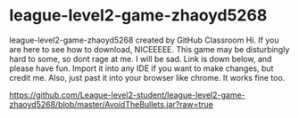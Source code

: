 # league-level2-game-zhaoyd5268
league-level2-game-zhaoyd5268 created by GitHub Classroom
Hi. If you are here to see how to download, NICEEEEE. This game may be disturbingly hard to some, so dont rage at me. I will be sad. Link is down below, and please have fun. Import it into any IDE if you want to make changes, but credit me. Also, just past it into your browser like chrome. It works fine too.

















https://github.com/League-level2-student/league-level2-game-zhaoyd5268/blob/master/AvoidTheBullets.jar?raw=true
